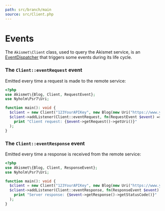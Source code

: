 ```yaml
---
path: src/branch/main
source: src/Client.php
---
```


# Events
The `Akismet\Client` class, used to query the Akismet service, is an [EventDispatcher](https://symfony.com/doc/current/components/event_dispatcher.html) that triggers some events during its life cycle.

### The `Client::eventRequest` event
Emitted every time a request is made to the remote service:

``` php
<?php
use Akismet\{Blog, Client, RequestEvent};
use Nyholm\Psr7\Uri;

function main(): void {
  $client = new Client("123YourAPIKey", new Blog(new Uri("https://www.yourblog.com")));
  $client->addListener(Client::eventRequest, fn(RequestEvent $event) =>
    print "Client request: {$event->getRequest()->getUri()}"
  );
}
```

### The `Client::eventResponse` event
Emitted every time a response is received from the remote service:

``` php
<?php
use Akismet\{Blog, Client, ResponseEvent};
use Nyholm\Psr7\Uri;

function main(): void {
  $client = new Client("123YourAPIKey", new Blog(new Uri("https://www.yourblog.com")));
  $client->addListener(Client::eventResponse, fn(ResponseEvent $event) =>
    print "Server response: {$event->getResponse()->getStatusCode()}"
  );
}
```
